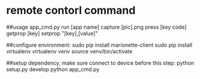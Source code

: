 remote contorl command
========
##usage
app_cmd.py run [app name]
           capture [pic].png
           press [key code]
           getprop [key]
           setprop "[key],[value]"

##configure environment:
sudo pip install marionette-client
sudo pip install virtualenv
virtualenv venv
source venv/bin/activate

##setup dependency, make sure connect to device before this step:
python setup.py develop
python app_cmd.py


